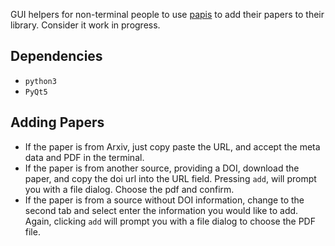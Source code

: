 GUI helpers for non-terminal people to use [papis](https://github.com/papis/papis) to add their papers to their library.
Consider it work in progress.

## Dependencies

- `python3`
- `PyQt5`

## Adding Papers

- If the paper is from Arxiv, just copy paste the URL, and accept the meta data and PDF in the terminal.
- If the paper is from another source, providing a DOI, download the paper, and copy the doi url into the URL field. Pressing `add`, will prompt you with a file dialog. Choose the pdf and confirm.
- If the paper is from a source without DOI information, change to the second tab and select enter the information you would like to add. Again, clicking `add` will prompt you with a file dialog to choose the PDF file.
